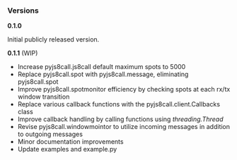 ### Versions

**0.1.0**

Initial publicly released version.

**0.1.1** (WIP)

- Increase pyjs8call.js8call default maximum spots to 5000
- Replace pyjs8call.spot with pyjs8call.message, eliminating pyjs8call.spot
- Improve pyjs8call.spotmonitor efficiency by checking spots at each rx/tx window transition
- Replace various callback functions with the pyjs8call.client.Callbacks class
- Improve callback handling by calling functions using *threading.Thread*
- Revise pyjs8call.windowmointor to utilize incoming messages in addition to outgoing messages
- Minor documentation improvements
- Update examples and example.py


